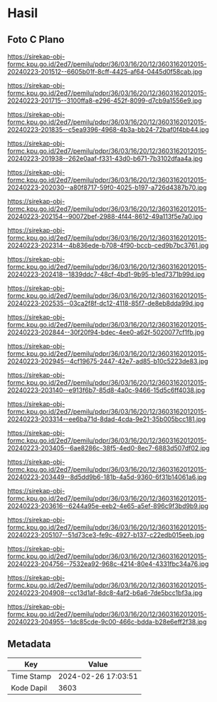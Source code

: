 # Hasil

## Foto C Plano

https://sirekap-obj-formc.kpu.go.id/2ed7/pemilu/pdpr/36/03/16/20/12/3603162012015-20240223-201512--6605b01f-8cff-4425-af64-0445d0f58cab.jpg

https://sirekap-obj-formc.kpu.go.id/2ed7/pemilu/pdpr/36/03/16/20/12/3603162012015-20240223-201715--3100ffa8-e296-452f-8099-d7cb9a1556e9.jpg

https://sirekap-obj-formc.kpu.go.id/2ed7/pemilu/pdpr/36/03/16/20/12/3603162012015-20240223-201835--c5ea9396-4968-4b3a-bb24-72baf0f4bb44.jpg

https://sirekap-obj-formc.kpu.go.id/2ed7/pemilu/pdpr/36/03/16/20/12/3603162012015-20240223-201938--262e0aaf-f331-43d0-b671-7b3102dfaa4a.jpg

https://sirekap-obj-formc.kpu.go.id/2ed7/pemilu/pdpr/36/03/16/20/12/3603162012015-20240223-202030--a80f8717-59f0-4025-b197-a726d4387b70.jpg

https://sirekap-obj-formc.kpu.go.id/2ed7/pemilu/pdpr/36/03/16/20/12/3603162012015-20240223-202154--90072bef-2988-4f44-8612-49a113f5e7a0.jpg

https://sirekap-obj-formc.kpu.go.id/2ed7/pemilu/pdpr/36/03/16/20/12/3603162012015-20240223-202314--4b836ede-b708-4f90-bccb-ced9b7bc3761.jpg

https://sirekap-obj-formc.kpu.go.id/2ed7/pemilu/pdpr/36/03/16/20/12/3603162012015-20240223-202418--1839ddc7-48cf-4bd1-9b95-b1ed7371b99d.jpg

https://sirekap-obj-formc.kpu.go.id/2ed7/pemilu/pdpr/36/03/16/20/12/3603162012015-20240223-202535--03ca2f8f-dc12-4118-85f7-de8eb8dda99d.jpg

https://sirekap-obj-formc.kpu.go.id/2ed7/pemilu/pdpr/36/03/16/20/12/3603162012015-20240223-202844--30f20f94-bdec-4ee0-a62f-5020077cf1fb.jpg

https://sirekap-obj-formc.kpu.go.id/2ed7/pemilu/pdpr/36/03/16/20/12/3603162012015-20240223-202945--4cf19675-2447-42e7-ad85-b10c5223de83.jpg

https://sirekap-obj-formc.kpu.go.id/2ed7/pemilu/pdpr/36/03/16/20/12/3603162012015-20240223-203140--e913f6b7-85d8-4a0c-9466-15d5c6ff4038.jpg

https://sirekap-obj-formc.kpu.go.id/2ed7/pemilu/pdpr/36/03/16/20/12/3603162012015-20240223-203314--ee6ba71d-8dad-4cda-9e21-35b005bcc181.jpg

https://sirekap-obj-formc.kpu.go.id/2ed7/pemilu/pdpr/36/03/16/20/12/3603162012015-20240223-203405--6ae8286c-38f5-4ed0-8ec7-6883d507df02.jpg

https://sirekap-obj-formc.kpu.go.id/2ed7/pemilu/pdpr/36/03/16/20/12/3603162012015-20240223-203449--8d5dd9b6-181b-4a5d-9360-6f31b14061a6.jpg

https://sirekap-obj-formc.kpu.go.id/2ed7/pemilu/pdpr/36/03/16/20/12/3603162012015-20240223-203616--6244a95e-eeb2-4e65-a5ef-896c9f3bd9b9.jpg

https://sirekap-obj-formc.kpu.go.id/2ed7/pemilu/pdpr/36/03/16/20/12/3603162012015-20240223-205107--51d73ce3-fe9c-4927-b137-c22edb015eeb.jpg

https://sirekap-obj-formc.kpu.go.id/2ed7/pemilu/pdpr/36/03/16/20/12/3603162012015-20240223-204756--7532ea92-968c-4214-80e4-4331fbc34a76.jpg

https://sirekap-obj-formc.kpu.go.id/2ed7/pemilu/pdpr/36/03/16/20/12/3603162012015-20240223-204908--cc13d1af-8dc8-4af2-b6a6-7de5bcc1bf3a.jpg

https://sirekap-obj-formc.kpu.go.id/2ed7/pemilu/pdpr/36/03/16/20/12/3603162012015-20240223-204955--1dc85cde-9c00-466c-bdda-b28e6eff2f38.jpg


## Metadata

| Key        | Value               |
| ---------- | ------------------- |
| Time Stamp | 2024-02-26 17:03:51 |
| Kode Dapil | 3603                |



